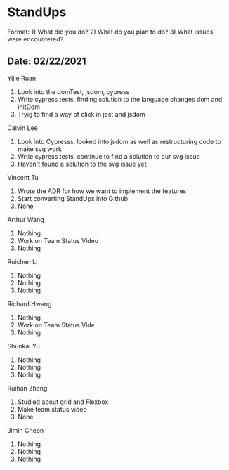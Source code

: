 # StandUps

Format: 1) What did you do? 2) What do you plan to do? 3) What issues were encountered?

## Date: 02/22/2021

Yijie Ruan 
1. Look into the domTest, jsdom, cypress
2. Write cypress tests, finding solution to the language changes dom and initDom
3. Tryig to find a way of click in jest and jsdom

Calvin Lee
1. Look into Cypresss, looked into jsdom as well as restructuring code to make svg work
2. Wrtie cypress tests, continue to find a solution to our svg issue 
3. Haven't found a solution to the svg issue yet

Vincent Tu
1. Wrote the ADR for how we want to implement the features 
2. Start converting StandUps into Github
3. None

Arthur Wang
1. Nothing
2. Work on Team Status Video
3. Nothing

Ruichen Li
1. Nothing
2. Nothing
3. Nothing

Richard Hwang
1. Nothing
2. Work on Team Status Vide
3. Nothing

Shunkai Yu
1. Nothing
2. Nothing
3. Nothing

Ruihan Zhang
1. Studied about grid and Flexbox
2. Make team status video
3. None

Jimin Cheon 
1. Nothing
2. Nothing
3. Nothing
